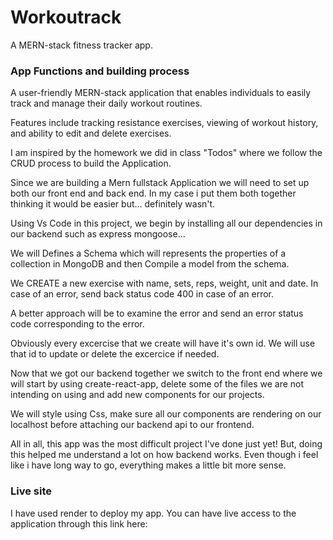 # Workoutrack
A MERN-stack fitness tracker app.
### App Functions and building process
A user-friendly MERN-stack application that enables individuals to easily track and manage their daily workout routines. 

Features include tracking resistance exercises, viewing of workout history, and ability to edit and delete exercises.

I am inspired by the homework we did in class "Todos" where we follow the CRUD process to build the Application.

Since we are building a Mern fullstack Application we will need to set up both our front end and back end. In my case i put them both together 
thinking it would be easier but... definitely wasn't.

Using Vs Code in this project, we begin by installing all our dependencies in our backend such as express mongoose... 

We will Defines a Schema which will represents the properties of a collection in MongoDB and then Compile a model from the schema.

We CREATE a new exercise with name, sets, reps, weight, unit and date. In case of an error, send back status code 400 in case of an error.

A better approach will be to examine the error and send an error status code corresponding to the error.

Obviously every excercise that we create will have it's own id. We will use that id to update or delete the excercice if needed.
 
Now that we got our backend together we switch to the front end where we will start by using create-react-app, delete some of the files we are not intending on using and add new components for our projects. 

We will style using Css, make sure all our components are rendering on our localhost before attaching our backend api to our frontend.

All in all, this app was the most difficult project I've done just yet! But, doing this helped me understand a lot on how backend works. Even though i feel like  i have long way to go, everything makes a little bit more sense.
### Live site
I have used render to deploy my app. You can have live access to the application through this link here:
